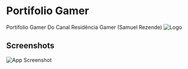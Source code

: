 # Portifolio Gamer
Portifolio Gamer Do Canal Residência Gamer (Samuel Rezende)
![Logo](https://yt3.googleusercontent.com/M_jLhHBzGRPtHzQo1Oy--fDWv44QE3s_EK4WGf0Ojemn4vgb_Zhmn098aEUDOKKdfvVHRI73xw=s176-c-k-c0x00ffffff-no-rj)
## Screenshots
![App Screenshot](/Screenshot%202023-04-30%20at%2013-57-08%20Resid%C3%AAncia%20Gamer.png)
